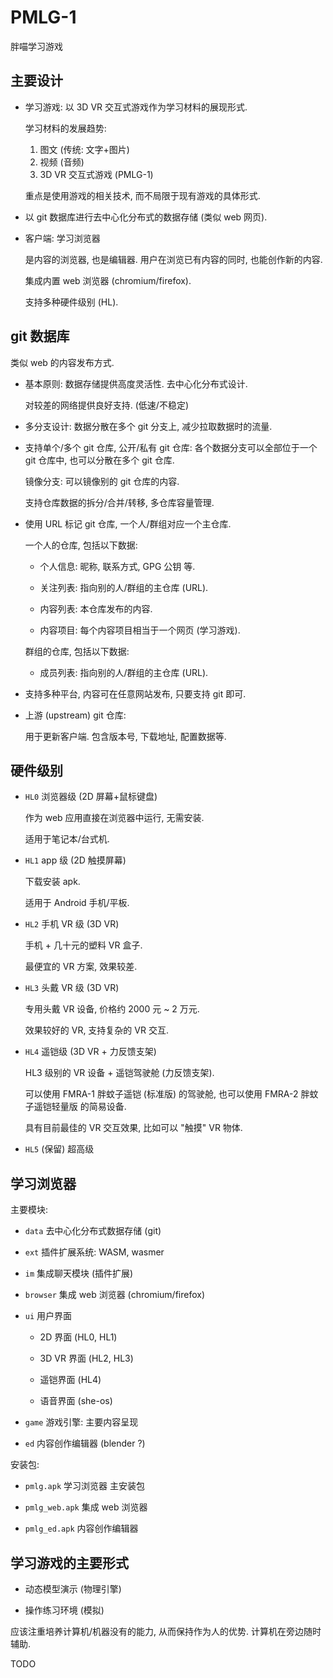 # PMLG-1
胖喵学习游戏


## 主要设计

+ 学习游戏: 以 3D VR 交互式游戏作为学习材料的展现形式.

  学习材料的发展趋势:

  1. 图文 (传统: 文字+图片)
  2. 视频 (音频)
  3. 3D VR 交互式游戏 (PMLG-1)

  重点是使用游戏的相关技术, 而不局限于现有游戏的具体形式.

+ 以 git 数据库进行去中心化分布式的数据存储 (类似 web 网页).

+ 客户端: 学习浏览器

  是内容的浏览器, 也是编辑器.
  用户在浏览已有内容的同时, 也能创作新的内容.

  集成内置 web 浏览器 (chromium/firefox).

  支持多种硬件级别 (HL).


## git 数据库
类似 web 的内容发布方式.

+ 基本原则: 数据存储提供高度灵活性.
  去中心化分布式设计.

  对较差的网络提供良好支持.
  (低速/不稳定)

+ 多分支设计: 数据分散在多个 git 分支上,
  减少拉取数据时的流量.

+ 支持单个/多个 git 仓库, 公开/私有 git 仓库:
  各个数据分支可以全部位于一个 git 仓库中,
  也可以分散在多个 git 仓库.

  镜像分支: 可以镜像别的 git 仓库的内容.

  支持仓库数据的拆分/合并/转移, 多仓库容量管理.

+ 使用 URL 标记 git 仓库, 一个人/群组对应一个主仓库.

  一个人的仓库, 包括以下数据:

  - 个人信息: 昵称, 联系方式, GPG 公钥 等.

  - 关注列表: 指向别的人/群组的主仓库 (URL).

  - 内容列表: 本仓库发布的内容.

  - 内容项目: 每个内容项目相当于一个网页 (学习游戏).

  群组的仓库, 包括以下数据:

  - 成员列表: 指向别的人/群组的主仓库 (URL).

+ 支持多种平台, 内容可在任意网站发布, 只要支持 git 即可.

+ 上游 (upstream) git 仓库:

  用于更新客户端.
  包含版本号, 下载地址, 配置数据等.


## 硬件级别

+ `HL0` 浏览器级 (2D 屏幕+鼠标键盘)

  作为 web 应用直接在浏览器中运行, 无需安装.

  适用于笔记本/台式机.

+ `HL1` app 级 (2D 触摸屏幕)

  下载安装 apk.

  适用于 Android 手机/平板.

+ `HL2` 手机 VR 级 (3D VR)

  手机 + 几十元的塑料 VR 盒子.

  最便宜的 VR 方案, 效果较差.

+ `HL3` 头戴 VR 级 (3D VR)

  专用头戴 VR 设备, 价格约 2000 元 ~ 2 万元.

  效果较好的 VR, 支持复杂的 VR 交互.

+ `HL4` 遥铠级 (3D VR + 力反馈支架)

  HL3 级别的 VR 设备 + 遥铠驾驶舱 (力反馈支架).

  可以使用 FMRA-1 胖蚊子遥铠 (标准版) 的驾驶舱,
  也可以使用 FMRA-2 胖蚊子遥铠轻量版 的简易设备.

  具有目前最佳的 VR 交互效果, 比如可以 "触摸" VR 物体.

+ `HL5` (保留) 超高级


## 学习浏览器

主要模块:

+ `data` 去中心化分布式数据存储 (git)

+ `ext` 插件扩展系统: WASM, wasmer

+ `im` 集成聊天模块 (插件扩展)

+ `browser` 集成 web 浏览器 (chromium/firefox)

+ `ui` 用户界面

  - 2D 界面 (HL0, HL1)

  - 3D VR 界面 (HL2, HL3)

  - 遥铠界面 (HL4)

  - 语音界面 (she-os)

+ `game` 游戏引擎: 主要内容呈现

+ `ed` 内容创作编辑器 (blender ?)

安装包:

+ `pmlg.apk` 学习浏览器 主安装包

+ `pmlg_web.apk` 集成 web 浏览器

+ `pmlg_ed.apk` 内容创作编辑器


## 学习游戏的主要形式

+ 动态模型演示 (物理引擎)

+ 操作练习环境 (模拟)

应该注重培养计算机/机器没有的能力, 从而保持作为人的优势.
计算机在旁边随时辅助.


TODO
